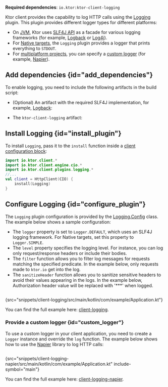 [//]: # (title: Logging)

<show-structure for="chapter" depth="2"/>

<tldr>
<p>
<b>Required dependencies</b>: <code>io.ktor:ktor-client-logging</code>
</p>
<var name="example_name" value="client-logging"/>
<include from="lib.topic" element-id="download_example"/>
</tldr>

Ktor client provides the capability to log HTTP calls using
the [Logging](https://api.ktor.io/ktor-client/ktor-client-plugins/ktor-client-logging/io.ktor.client.plugins.logging/-logging)
plugin.
This plugin provides different logger types for different platforms:
- On [JVM](http-client_engines.md#jvm), Ktor uses [SLF4J API](http://www.slf4j.org/) as a facade for various logging frameworks (for example, [Logback](https://logback.qos.ch/) or [Log4j](https://logging.apache.org/log4j)).
- For [Native targets](http-client_engines.md#native), the `Logging` plugin provides a logger that prints everything to `STDOUT`.
- For [multiplatform projects](getting_started_ktor_client_multiplatform_mobile.md), you can specify a [custom logger](#custom_logger) (for example, [Napier](https://github.com/AAkira/Napier)).


## Add dependencies {id="add_dependencies"}
To enable logging, you need to include the following artifacts in the build script:
* (Optional) An artifact with the required SLF4J implementation, for example, [Logback](https://logback.qos.ch/):

  <var name="group_id" value="ch.qos.logback"/>
  <var name="artifact_name" value="logback-classic"/>
  <var name="version" value="logback_version"/>
  <include from="lib.topic" element-id="add_artifact"/>
  
* The `ktor-client-logging` artifact:

  <var name="artifact_name" value="ktor-client-logging"/>
  <include from="lib.topic" element-id="add_ktor_artifact"/>
  <include from="lib.topic" element-id="add_ktor_client_artifact_tip"/>
  

## Install Logging {id="install_plugin"}
To install `Logging`, pass it to the `install` function inside a [client configuration block](create-client.md#configure-client):
```kotlin
import io.ktor.client.*
import io.ktor.client.engine.cio.*
import io.ktor.client.plugins.logging.*
//...
val client = HttpClient(CIO) {
    install(Logging)
}
```

## Configure Logging {id="configure_plugin"}

The `Logging` plugin configuration is provided by
the [Logging.Config](https://api.ktor.io/ktor-client/ktor-client-plugins/ktor-client-logging/io.ktor.client.plugins.logging/-logging-config)
class. The example below shows a sample configuration:

- The `logger` property is set to `Logger.DEFAULT`, which uses an SLF4J logging framework. For Native targets, set this property to `Logger.SIMPLE`.
- The `level` property specifies the logging level.
  For instance, you can log only request/response headers or include their bodies.
- The `filter` function allows you to filter log messages for requests matching the specified predicate. In the example below, only requests made to `ktor.io` get into the log.
- The `sanitizeHeader` function allows you to sanitize sensitive headers to avoid their values appearing in the logs. In the example below, Authorization header value will be replaced with '***' when logged.

```kotlin
```
{src="snippets/client-logging/src/main/kotlin/com/example/Application.kt"}

You can find the full example here: [client-logging](https://github.com/ktorio/ktor-documentation/tree/%ktor_version%/codeSnippets/snippets/client-logging).


### Provide a custom logger {id="custom_logger"}

To use a custom logger in your client application, you need to create a `Logger` instance and override the `log` function.
The example below shows how to use the [Napier](https://github.com/AAkira/Napier) library to log HTTP calls:

```kotlin
```
{src="snippets/client-logging-napier/src/main/kotlin/com/example/Application.kt" include-symbol="main"}

You can find the full example here: [client-logging-napier](https://github.com/ktorio/ktor-documentation/tree/%ktor_version%/codeSnippets/snippets/client-logging-napier).
